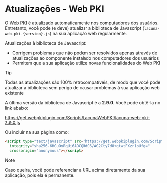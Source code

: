 ﻿# Atualizações - Web PKI

O [Web PKI](index.md) é atualizado automaticamente nos computadores dos usuários. Entretanto, você pode (e deve)
atualizar a biblioteca de Javascript (`lacuna-web-pki-{version}.js`) na sua aplicação web regularmente.

Atualizações à biblioteca de Javascript:

* Corrigem problemas que não podem ser resolvidos apenas através de atualizações ao componente instalado nos computadores dos usuários
* Permitem que a sua aplicação utilize novas funcionalidades do Web PKI

> [!TIP]
> Todas as atualizações são 100% retrocompatíveis, de modo que você pode atualizar a biblioteca sem
> perigo de causar problemas à sua aplicação web existente

A última versão da biblioteca de Javascript é a **2.9.0**. Você pode obtê-la no link abaixo:

https://get.webpkiplugin.com/Scripts/LacunaWebPKI/lacuna-web-pki-2.9.0.js

Ou incluir na sua página como:
```html
<script type="text/javascript" src="https://get.webpkiplugin.com/Scripts/LacunaWebPKI/lacuna-web-pki-2.9.0.js"
  integrity="sha256-6HGuOyRqUi6AOCQHdC6/AG2Cty7d8+gtwtFXzr1oUfg="
  crossorigin="anonymous"></script>
```

> [!NOTE]
> Caso queira, você pode referenciar a URL acima diretamente da sua aplicação, pois ela é permanente.
